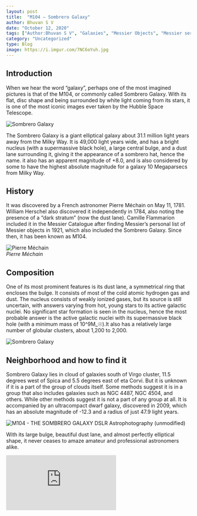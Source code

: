 ```yaml
---
layout: post
title:  "M104 – Sombrero Galaxy"
author: Bhuvan S V
date: "October 12, 2020"
tags: ["Author:Bhuvan S V", "Galaxies", "Messier Objects", "Messier series", "Observations", "SEDS Celestia", "Skywatching", "Sombrero Galaxy"]
category: "Uncategorized"
type: Blog
image: https://i.imgur.com/7NC6oYuh.jpg
---
```


## Introduction

When we hear the word “galaxy”, perhaps one of the most imagined pictures is that of the M104, or commonly called Sombrero Galaxy. With its flat, disc shape and being surrounded by white light coming from its stars, it is one of the most iconic images ever taken by the Hubble Space Telescope.

![Sombrero Galaxy](https://i.imgur.com/zSxgRN2h.png)

The Sombrero Galaxy is a giant elliptical galaxy about 31.1 million light years away from the Milky Way. It is 49,000 light years wide, and has a bright nucleus (with a supermassive black hole), a large central bulge, and a dust lane surrounding it, giving it the appearance of a sombrero hat, hence the name. it also has an apparent magnitude of +8.0, and is also considered by some to have the highest absolute magnitude for a galaxy 10 Megaparsecs from Milky Way.

## History

It was discovered by a French astronomer Pierre Méchain on May 11, 1781. William Herschel also discovered it independently in 1784, also noting the presence of a “dark stratum” (now the dust lane). Camille Flammarion included it in the Messier Catalogue after finding Messier’s personal list of Messier objects in 1921, which also included the Sombrero Galaxy. Since then, it has been known as M104.

![Pierre Méchain](https://i.imgur.com/ywDC6MKl.png)
\
*Pierre Méchain*

## Composition

One of its most prominent features is its dust lane, a symmetrical ring that encloses the bulge. It consists of most of the cold atomic hydrogen gas and dust. The nucleus consists of weakly ionized gases, but its source is still uncertain, with answers varying from hot, young stars to its active galactic nuclei. No significant star formation is seen in the nucleus, hence the most probable answer is the active galactic nuclei with its supermassive black hole (with a minimum mass of 10^9M_☉).It also has a relatively large number of globular clusters, about 1,200 to 2,000.

![Sombrero Galaxy](https://i.imgur.com/FtBHW9xh.png)

## Neighborhood and how to find it

Sombrero Galaxy lies in cloud of galaxies south of Virgo cluster, 11.5 degrees west of Spica and 5.5 degrees east of eta Corvi. But it is unknown if it is a part of the group of clouds itself. Some methods suggest it is in a group that also includes galaxies such as NGC 4487, NGC 4504, and others. While other methods suggest it is not a part of any group at all. It is accompanied by an ultracompact dwarf galaxy, discovered in 2009, which has an absolute magnitude of -12.3 and a radius of just 47.9 light years.

![M104 - THE SOMBRERO GALAXY DSLR Astrophotography (unmodified)](https://i.imgur.com/KIRLC8Ph.png)

With its large bulge, beautiful dust lane, and almost perfectly elliptical shape, it never ceases to amaze amateur and professional astronomers alike.

<div class="video-container">
<iframe src="https://www.youtube.com/embed/I4NyGLHy2Rk" title="YouTube video player" frameborder="0" allow="accelerometer; autoplay; clipboard-write; encrypted-media; gyroscope; picture-in-picture" allowfullscreen></iframe>
</div>
